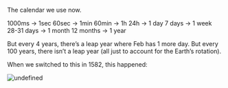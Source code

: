 The calendar we use now.

1000ms → 1sec
60sec → 1min
60min → 1h
24h → 1 day
7 days → 1 week
28-31 days → 1 month
12 months → 1 year

But every 4 years, there’s a leap year where Feb has 1 more day. But every 100 years, there isn’t a leap year (all just to account for the Earth’s rotation).

When we switched to this in 1582, this happened:

![undefined](https://upload.wikimedia.org/wikipedia/commons/6/69/Julian_to_Gregorian_Date_Change.png)